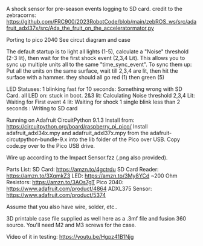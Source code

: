 A shock sensor for pre-season events logging to SD card.
credit to the zebracorns:
https://github.com/FRC900/2023RobotCode/blob/main/zebROS_ws/src/adafruit_adxl37x/src/Ada_the_fruit_on_the_acceleratormator.py

Porting to pico 2040
See circut diagram and case

The default startup is to light all lights (1-5), calculate a "Noise" threshold (2-3 lit), then wait for the first shock event (2,3,4 Lit).
This allows you to sync up multiple units all to the same "time_sync_event".
To sync them up: Put all the units on the same surface, wait till 2,3,4 are lit, then hit the surface with a hammer.
they should all go red (1) then green (5)

LED Statuses:
1 blinking fast for 10 seconds: Something wrong with SD Card.
all LED on: stuck in boot.
2&3 lit: Calculating Noise threshold
2,3,4 Lit: Waiting for First event
4 lit: Waiting for shock
1 single blink less than 2 seconds : Writing to SD card

Running on Adafruit CircuitPython 9.1.3 
Install from: https://circuitpython.org/board/raspberry_pi_pico/
Install adafruit_adxl34x.mpy and adafruit_adxl37x.mpy from the adafruit-circutpython-bundle-9.x into the lib folder of the Pico over USB.
Copy code.py over to the Pico USB drive.

Wire up according to the Impact Sensor.fzz (.png also provided).

Parts List:
SD Card: https://amzn.to/4gctrdu
SD Card Reader: https://amzn.to/3XgmkZ3
LED: https://amzn.to/3My8YCd
~200 Ohm Resistors: https://amzn.to/3AOs7gT
Pico 2040: https://www.adafruit.com/product/4864
ADXL375 Sensor: https://www.adafruit.com/product/5374

Assume that you also have wire, solder, etc..

3D printable case file supplied as well here as a .3mf file and fusion 360 source.
You'll need M2 and M3 screws for the case.

Video of it in testing:
https://youtu.be/Hgpz41B1Njg


